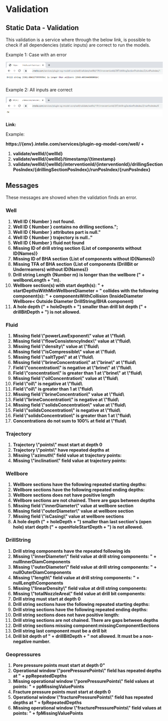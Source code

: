 # Validation

## **Static Data - Validation**

This validation is a service where through the below link, is possible to check if all dependencies (static inputs) are correct to run the models.

Example 1: Case with an error

![](<../../.gitbook/assets/image (467).png>)

Example 2: All inputs are correct

![](<../../.gitbook/assets/image (292).png>)

**Link:**

Example:

**https://{env}.intelie.com/services/plugin-og-model-core/well/  +**

1. **validate/wellId/{wellId}**
2. **validate/wellId/{wellId}/timestamp/{timestamp}**
3. **validate/wellId/{wellId}/interventionId/{interventionId}/drillingSectionPosIndex/{drillingSectionPosIndex}/runPosIndex/{runPosIndex}**

## Messages

These messages are showed when the validation finds an error.&#x20;

### **Well**

1. **Well ID { Number } not found.**
2. **Well ID { Number } contains no drilling sections.";**
3. **Well ID { Number } attributes part is null."**
4. **Well ID { Number } trajectory is null.."**
5. **Well ID { Number } fluid not found**
6. **Missing ID of drill string section {List of components without ID(Names)}**
7. **Missing ID of BHA section  {List of components without ID(Names)}**
8. **Missing TFA of BHA section  {List of components (DrillBit or Underreamers) without ID(Names)}**
9. **Drill string Length {Number m} is longer than the wellbore ("  + wellboreLength  + "m).**
10. **Wellbore section(s) with start depth(s): "  + startDepthsWithMinWellboreDiameter  + " collides with the following component(s): "  + componentsWithCollision (InsideDiameter Wellbore< Outside Diameter DrillString/BHA component)**
11. **A hole depth (" + holeDepth + ") smaller than drill bit depth ("  + drillBitDepth + ") is not allowed.**

### **Fluid**

1. **Missing field \\"powerLawExponent\\" value at \\"fluid\\**
2. **Missing field \\"flowConsistencyIndex\\" value at \\"fluid\\**
3. **Missing field \\"density\\" value at \\"fluid\\**
4. **Missing field \\"isCompressible\\" value at \\"fluid\\**
5. **Missing field \\"saltType\\" at at \\"fluid\\**
6. **Missing field \\"brineConcentration\\" at \\"brine\\" at \\"fluid\\**
7. **Field \\"concentration\\" is negative at \\"brine\\" at \\"fluid\\**
8. **Field \\"concentration\\" is greater than 1 at \\"brine\\" at \\"fluid\\**
9. **Missing field \\"oilConcentration\\" value at \\"fluid\\**
10. **Field \\"oil\\" is negative at \\"fluid\\**
11. **Field \\"oil\\" is greater than 1 at \\"fluid\\**
12. **Missing field \\"brineConcentration\\" value at \\"fluid\\**
13. **Field \\"brineConcentration\\" is negative at \\"fluid\\**
14. **Missing field \\"solidsConcentration\\" value at \\"fluid\\**
15. **Field \\"solidsConcentration\\" is negative at \\"fluid\\**
16. **Field \\"solidsConcentration\\" is greater than 1 at \\"fluid\\**
17. **Concentrations do not sum to 100% at field at \\"fluid\\**

### **Trajectory**

1. **Trajectory \\"points\\" must start at depth 0**
2. **Trajectory \\"points\\" have repeated depths at**&#x20;
3. **Missing \\"azimuth\\" field value at trajectory points:**&#x20;
4. **Missing \\"inclination\\" field value at trajectory points:**

### **Wellbore**

1. **Wellbore sections have the following repeated starting depths:**&#x20;
2. **Wellbore sections have the following repeated ending depths:**
3. **Wellbore sections does not have positive length**&#x20;
4. **Wellbore sections are not chained. There are gaps between depths**&#x20;
5. **Missing field \\"innerDiameter\\" value at wellbore section**
6. **Missing field \\"outerDiameter\\" value at wellbore section**
7. **Missing field \\"isCasing\\" value at wellbore sections**
8. **A hole depth ("   + holeDepth   + ") smaller than last section's (open hole) start depth ("  + openHoleStartDepth + ") is not allowed.**

### **DrillString**

1. **Drill string components have the repeated following ids**
2. **Missing \\"innerDiameter\\" field value at drill string components: "  + nullInnerDiamComponents**
3. **Missing \\"outerDiameter\\" field value at drill string components: "   + nullOuterDiamComponents**
4. **Missing \\"length\\" field value at drill string components: " + nullLengthComponents**
5. **Missing \\"linearDensity\\" field value at drill string components:**
6. **Missing \\"totalNozzleArea\\" field value at drill bit components:**
7. **Drill string must start at depth 0**
8. **Drill string sections have the following repeated starting depths:**
9. **Drill string sections have the following repeated ending depths:**
10. **Drill string sections does not have positive length:**&#x20;
11. **Drill string sections are not chained. There are gaps between depths**&#x20;
12. **Drill string sections missing component:missingComponentSections**
13. **Drill string last component must be a drill bit**
14. **Drill bit depth of " + drillBitDepth    + " not allowed. It must be a non-negative number.**

### **Geopressures**

1. **Pore pressure points must start at depth 0"**
2. **Operational window \\"porePressurePoints\\" field has repeated depths at "  + ppRepeatedDepths**
3. **Missing operational window \\"porePressurePoints\\" field values at points: "     + ppMissingValuePoints**
4. **Fracture pressure points must start at depth 0**
5. **Operational window \\"fracturePressurePoints\\" field has repeated depths at "    + fpRepeatedDepths**
6. **Missing operational window \\"fracturePressurePoints\\" field values at points: "          + fpMissingValuePoints**

